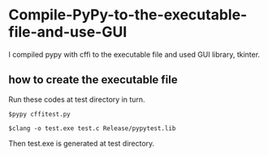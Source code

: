 # Compile-PyPy-to-the-executable-file-and-use-GUI
I compiled pypy with cffi to the executable file and used GUI library, tkinter.

## how to create the executable file
Run these codes at test directory in turn.
```
$pypy cffitest.py
```
```
$clang -o test.exe test.c Release/pypytest.lib
```
Then test.exe is generated at test directory.
